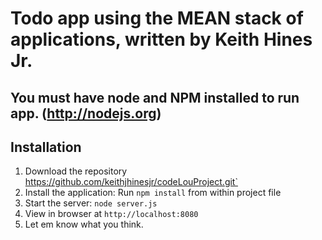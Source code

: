 # Todo app using the MEAN stack of applications, written by Keith Hines Jr.

## You must have node and NPM installed to run app. (http://nodejs.org)

## Installation

1. Download the repository https://github.com/keithjhinesjr/codeLouProject.git`
2. Install the application: Run `npm install` from within project file
3. Start the server: `node server.js`
4. View in browser at `http://localhost:8080` 
5. Let em know what you think.
